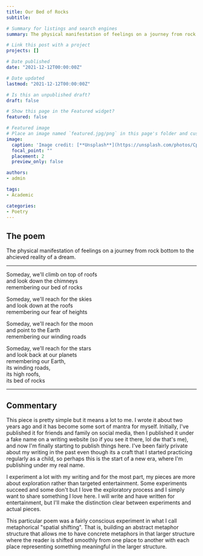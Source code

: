 ```yaml
---
title: Our Bed of Rocks
subtitle: 

# Summary for listings and search engines
summary: The physical manifestation of feelings on a journey from rock bottom to the ahcieved reality of a dream.

# Link this post with a project
projects: []

# Date published
date: "2021-12-12T00:00:00Z"

# Date updated
lastmod: "2021-12-12T00:00:00Z"

# Is this an unpublished draft?
draft: false

# Show this page in the Featured widget?
featured: false

# Featured image
# Place an image named `featured.jpg/png` in this page's folder and customize its options here.
image:
  caption: 'Image credit: [**Unsplash**](https://unsplash.com/photos/CpkOjOcXdUY)'
  focal_point: ""
  placement: 2
  preview_only: false

authors:
- admin

tags:
- Academic

categories:
- Poetry
---
```


## The poem 

The physical manifestation of feelings on a journey from rock bottom to the ahcieved reality of a dream.


---------------------------------------
Someday, we'll climb on top of roofs \
and look down the chimneys \
remembering our bed of rocks


Someday, we'll reach for the skies\
and look down at the roofs \
remembering our fear of heights


Someday, we'll reach for the moon \
and point to the Earth \
remembering our winding roads


Someday, we'll reach for the stars \
and look back at our planets \
remembering our Earth, \
its winding roads, \
its high roofs,\
its bed of rocks

------------------------------------
## Commentary

This piece is pretty simple but it means a lot to me. I wrote it about two years ago and it has become some sort of mantra for myself. Initially, I've published it for friends and family on social media, then I published it under a fake name on a writing website (so if you see it there, lol dw that's me), and now I'm finally starting to publish things here. I've been fairly private about my writing in the past even though its a craft that I started practicing regularly as a child, so perhaps this is the start of a new era, where I'm publishing under my real name.

I experiment a lot with my writing and for the most part, my pieces are more about exploration rather than targeted entertainment. Some experiments succeed and some don't but I love the exploratory process and I simply want to share something I love here. I will write and have written for entertainment, but I'll make the distinction clear between experiments and actual pieces.


This particular poem was a fairly conscious experiment in what I call metaphorical "spatial shifting". That is, building an abstract metaphor structure that allows me to have concrete metaphors in that larger structure where the reader is shifted smoothly from one place to another with each place representing something meaningful in the larger structure.








